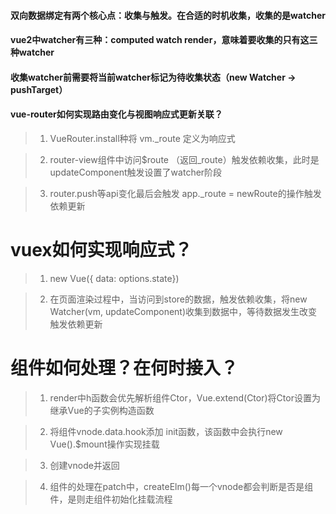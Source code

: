 #### 双向数据绑定有两个核心点：收集与触发。在合适的时机收集，收集的是watcher

#### vue2中watcher有三种：computed watch render，意味着要收集的只有这三种watcher

#### 收集watcher前需要将当前watcher标记为待收集状态（new Watcher -> pushTarget）

#### vue-router如何实现路由变化与视图响应式更新关联？
> 1. VueRouter.install种将 vm._route 定义为响应式  

> 2. router-view组件中访问$route （返回_route）触发依赖收集，此时是updateComponent触发设置了watcher阶段 

> 3. router.push等api变化最后会触发 app._route = newRoute的操作触发依赖更新  

# vuex如何实现响应式？

> 1. new Vue({ data: options.state})

> 2. 在页面渲染过程中，当访问到store的数据，触发依赖收集，将new Watcher(vm, updateComponent)收集到数据中，等待数据发生改变触发依赖更新

# 组件如何处理？在何时接入？

> 1. render中h函数会优先解析组件Ctor，Vue.extend(Ctor)将Ctor设置为继承Vue的子实例构造函数

> 2. 将组件vnode.data.hook添加 init函数，该函数中会执行new Vue().$mount操作实现挂载

> 3. 创建vnode并返回

> 4. 组件的处理在patch中，createElm()每一个vnode都会判断是否是组件，是则走组件初始化挂载流程
